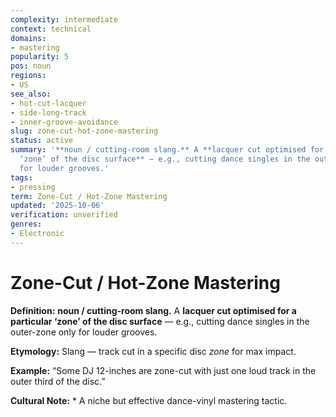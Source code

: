 ```yaml
---
complexity: intermediate
context: technical
domains:
- mastering
popularity: 5
pos: noun
regions:
- US
see_also:
- hot-cut-lacquer
- side-long-track
- inner-groove-avoidance
slug: zone-cut-hot-zone-mastering
status: active
summary: '**noun / cutting-room slang.** A **lacquer cut optimised for a particular
  ‘zone’ of the disc surface** — e.g., cutting dance singles in the outer-zone only
  for louder grooves.'
tags:
- pressing
term: Zone-Cut / Hot-Zone Mastering
updated: '2025-10-06'
verification: unverified
genres:
- Electronic
---
```


# Zone-Cut / Hot-Zone Mastering

**Definition:** **noun / cutting-room slang.** A **lacquer cut optimised for a particular ‘zone’ of the disc surface** — e.g., cutting dance singles in the outer-zone only for louder grooves.

**Etymology:** Slang — track cut in a specific disc *zone* for max impact.

**Example:** “Some DJ 12-inches are zone-cut with just one loud track in the outer third of the disc.”

**Cultural Note:** * A niche but effective dance-vinyl mastering tactic.

